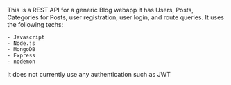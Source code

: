 This is a REST API for a generic Blog webapp it has Users, Posts, Categories for Posts, user registration, user login, and route queries. It uses the following techs:

    - Javascript
    - Node.js
    - MongoDB
    - Express
    - nodemon

It does not currently use any authentication such as JWT
